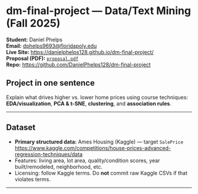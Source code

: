 # dm-final-project — Data/Text Mining (Fall 2025)

**Student:** Daniel Phelps  
**Email:** dphelps9693@floridapoly.edu  
**Live Site:** https://danielphelps128.github.io/dm-final-project/  
**Proposal (PDF):** [`proposal.pdf`](./proposal.pdf)  
**Repo:** https://github.com/DanielPhelps128/dm-final-project

## Project in one sentence
Explain what drives higher vs. lower home prices using course techniques: **EDA/visualization**, **PCA & t-SNE**, **clustering**, and **association rules**.

---

## Dataset
- **Primary structured data:** Ames Housing (Kaggle) — target `SalePrice`  
  https://www.kaggle.com/competitions/house-prices-advanced-regression-techniques/data  
- Features: living area, lot area, quality/condition scores, year built/remodeled, neighborhood, etc.  
- Licensing: follow Kaggle terms. Do **not** commit raw Kaggle CSVs if that violates terms.

---

